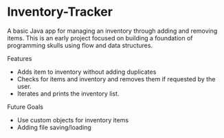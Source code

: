 # Inventory-Tracker
A basic Java app for managing an inventory through adding and removing items. This is an early project focused on building a foundation of programming skulls using flow and data structures.

Features
- Adds item to inventory without adding duplicates
- Checks for items and inventory and removes them if requested by the user.
- Iterates and prints the inventory list.

Future Goals
-  Use custom objects for inventory items
-  Adding file saving/loading



